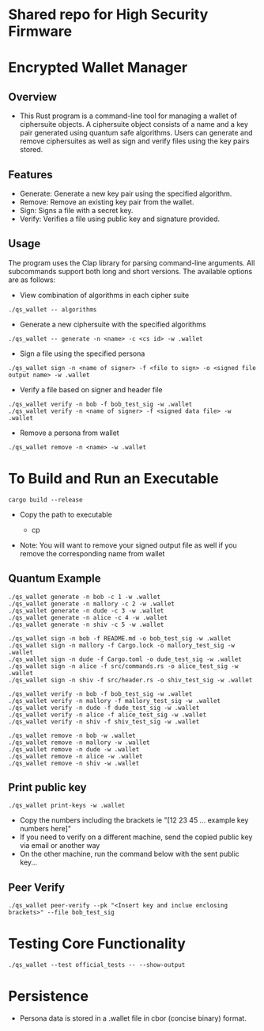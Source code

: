 # Shared repo for High Security Firmware

# Encrypted Wallet Manager

## Overview
- This Rust program is a command-line tool for managing a wallet of ciphersuite objects. A ciphersuite object consists of a name and a key pair generated using quantum safe algorithms. Users can generate and remove ciphersuites as well as sign and verify files using the key pairs stored.

## Features
- Generate: Generate a new key pair using the specified algorithm.
- Remove: Remove an existing key pair from the wallet.
- Sign: Signs a file with a secret key.
- Verify: Verifies a file using public key and signature provided.


## Usage
The program uses the Clap library for parsing command-line arguments. All subcommands support both long and short versions. The available options are as follows:

* View combination of algorithms in each cipher suite
```
./qs_wallet -- algorithms
```

* Generate a new ciphersuite with the specified algorithms
```
./qs_wallet -- generate -n <name> -c <cs id> -w .wallet
```

* Sign a file using the specified persona
```
./qs_wallet sign -n <name of signer> -f <file to sign> -o <signed file output name> -w .wallet
```

* Verify a file based on signer and header file
```
./qs_wallet verify -n bob -f bob_test_sig -w .wallet
./qs_wallet verify -n <name of signer> -f <signed data file> -w .wallet
```

* Remove a persona from wallet
```
./qs_wallet remove -n <name> -w .wallet
```

# To Build and Run an Executable
```
cargo build --release
```

* Copy the path to executable 
    * cp <src executable path> <destination directory for executable>


* Note: You will want to remove your signed output file as well if you remove the corresponding name from wallet

## Quantum Example
```
./qs_wallet generate -n bob -c 1 -w .wallet
./qs_wallet generate -n mallory -c 2 -w .wallet
./qs_wallet generate -n dude -c 3 -w .wallet
./qs_wallet generate -n alice -c 4 -w .wallet
./qs_wallet generate -n shiv -c 5 -w .wallet
```
```
./qs_wallet sign -n bob -f README.md -o bob_test_sig -w .wallet
./qs_wallet sign -n mallory -f Cargo.lock -o mallory_test_sig -w .wallet
./qs_wallet sign -n dude -f Cargo.toml -o dude_test_sig -w .wallet
./qs_wallet sign -n alice -f src/commands.rs -o alice_test_sig -w .wallet
./qs_wallet sign -n shiv -f src/header.rs -o shiv_test_sig -w .wallet
```
```
./qs_wallet verify -n bob -f bob_test_sig -w .wallet
./qs_wallet verify -n mallory -f mallory_test_sig -w .wallet
./qs_wallet verify -n dude -f dude_test_sig -w .wallet
./qs_wallet verify -n alice -f alice_test_sig -w .wallet
./qs_wallet verify -n shiv -f shiv_test_sig -w .wallet
```
```
./qs_wallet remove -n bob -w .wallet
./qs_wallet remove -n mallory -w .wallet
./qs_wallet remove -n dude -w .wallet
./qs_wallet remove -n alice -w .wallet
./qs_wallet remove -n shiv -w .wallet
```

## Print public key
```
./qs_wallet print-keys -w .wallet
```
* Copy the numbers including the brackets ie "[12 23 45 ... example key numbers here]"
* If you need to verify on a different machine, send the copied public key via email or another way
* On the other machine, run the command below with the sent public key...

## Peer Verify
```
./qs_wallet peer-verify --pk "<Insert key and inclue enclosing brackets>" --file bob_test_sig 
```

# Testing Core Functionality
```
./qs_wallet --test official_tests -- --show-output  
``` 

# Persistence
- Persona data is stored in a .wallet file in cbor (concise binary) format. 
